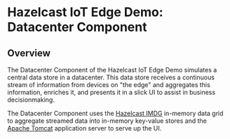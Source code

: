 # Hazelcast IoT Edge Demo: Datacenter Component

## Overview

The Datacenter Component of the Hazelcast IoT Edge Demo simulates a
central data store in a datacenter. This data store receives a
continuous stream of information from devices on "the edge" and
aggregates this information, enriches it, and presents it in a
slick UI to assist in business decisionmaking.

The Datacenter Component uses the
[Hazelcast IMDG](https://hazelcast.org/) in-memory data grid
to aggregate streamed data into in-memory key-value stores
and the [Apache Tomcat](http://tomcat.apache.org) application
server to serve up the UI.
